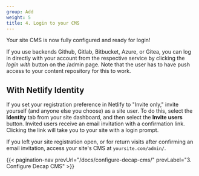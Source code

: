 ```yaml
---
group: Add
weight: 5
title: 4. Login to your CMS
---
```


Your site CMS is now fully configured and ready for login!

If you use backends Github, Gitlab, Bitbucket, Azure, or Gitea, you can log in directly with your account from the respective service by clicking the *login with* button on the /admin page. Note that the user has to have push access to your content repository for this to work.

## With Netlify Identity

If you set your registration preference in Netlify to "Invite only," invite yourself (and anyone else you choose) as a site user. To do this, select the **Identity** tab from your site dashboard, and then select the **Invite users** button. Invited users receive an email invitation with a confirmation link. Clicking the link will take you to your site with a login prompt.

If you left your site registration open, or for return visits after confirming an email invitation, access your site's CMS at `yoursite.com/admin/`.

{{< pagination-nav prevUrl="/docs/configure-decap-cms/" prevLabel="3. Configure Decap CMS" >}}